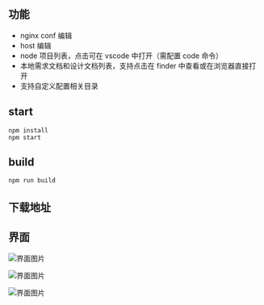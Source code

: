 ## 功能

- nginx conf 编辑
- host 编辑
- node 项目列表，点击可在 vscode 中打开（需配置 code 命令）
- 本地需求文档和设计文档列表，支持点击在 finder 中查看或在浏览器直接打开
- 支持自定义配置相关目录

## start

```shell
npm install
npm start
```

## build

```shell
npm run build
```

## 下载地址

## 界面

![界面图片](https://github.com/iblq/nginx-editor/blob/master/assets/images/nginx.png)

![界面图片](https://github.com/iblq/WF/blob/master/assets/images/project.png)

![界面图片](https://github.com/iblq/WF/blob/master/assets/images/setting.png)
